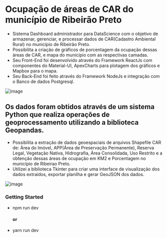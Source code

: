 # Ocupação de áreas de CAR do município de Ribeirão Preto
- Sistema Dashboard administrador para DataScience com o objetivo de armazenar, gerenciar, e processar dados de CAR(Cadastro Ambiental Rural) no município de Ribeirão Preto.
- Possibilita a criação de gráficos de porcentagem da ocupação dessas áreas de CAR, e mapa do município com as respectivas camadas.
- Seu Front-End foi desenvolvido através do Framework ReactJs com
componentes do Material-UI, ApexCharts para plotagem dos gráficos e
Mapbox para o mapa.
- Seu Back-End foi feito através do Framework
NodeJs e integração com o Banco de dados Postgresql.

![image](https://user-images.githubusercontent.com/40330135/135647845-62f249d7-4b00-488f-ac84-9f43ec556bf4.png)

## Os dados foram obtidos através de um sistema Python que realiza operações de geoprocessamento utilizando a biblioteca Geopandas.
- Possibilita a extração de dados geoespaciais de arquivos Shapefile CAR de: Área do Imóvel, APP(Área de Preservação Permanente), Reserva Legal, Vegetação Nativa, Hidrografia, Área Consolidada, Uso Restrito e a obtenção dessas áreas de ocupação em KM2 e Porcentagem no município de Ribeirao Preto.
- Utilizei a biblioteca Tkinter para criar uma interface de visualização dos dados extraídos, exportar planilha e gerar GeoJSON dos dados.

![image](https://user-images.githubusercontent.com/40330135/135640869-3c46561d-90f4-4d3c-92fd-a03a61bb9d3a.png)



### Getting Started
- npm run dev
     ####     or
- yarn run dev
